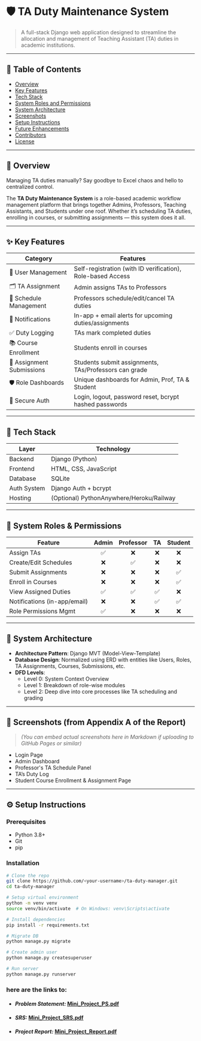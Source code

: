 # 🛡️ TA Duty Maintenance System

> A full-stack Django web application designed to streamline the allocation and management of Teaching Assistant (TA) duties in academic institutions.

---

## 📌 Table of Contents
- [Overview](#overview)
- [Key Features](#key-features)
- [Tech Stack](#tech-stack)
- [System Roles and Permissions](#system-roles-and-permissions)
- [System Architecture](#system-architecture)
- [Screenshots](#screenshots)
- [Setup Instructions](#setup-instructions)
- [Future Enhancements](#future-enhancements)
- [Contributors](#contributors)
- [License](#license)


---

## 🧠 Overview

Managing TA duties manually? Say goodbye to Excel chaos and hello to centralized control.

The **TA Duty Maintenance System** is a role-based academic workflow management platform that brings together Admins, Professors, Teaching Assistants, and Students under one roof. Whether it’s scheduling TA duties, enrolling in courses, or submitting assignments — this system does it all.

---

## ✨ Key Features

| Category                 | Features                                                                 |
|--------------------------|--------------------------------------------------------------------------|
| 👥 User Management        | Self-registration (with ID verification), Role-based Access             |
| 🗂️ TA Assignment          | Admin assigns TAs to Professors                                          |
| 📅 Schedule Management   | Professors schedule/edit/cancel TA duties                               |
| 📣 Notifications          | In-app + email alerts for upcoming duties/assignments                   |
| ✅ Duty Logging           | TAs mark completed duties                                                |
| 📚 Course Enrollment      | Students enroll in courses                                               |
| 📝 Assignment Submissions| Students submit assignments, TAs/Professors can grade                   |
| 🛡️ Role Dashboards       | Unique dashboards for Admin, Prof, TA & Student                          |
| 🔐 Secure Auth            | Login, logout, password reset, bcrypt hashed passwords                  |

---

## 🧰 Tech Stack

| Layer        | Technology           |
|--------------|----------------------|
| Backend      | Django (Python)      |
| Frontend     | HTML, CSS, JavaScript |
| Database     | SQLite               |
| Auth System  | Django Auth + bcrypt |
| Hosting      | (Optional) PythonAnywhere/Heroku/Railway |

---

## 🔐 System Roles & Permissions

| Feature                      | Admin | Professor | TA | Student |
|------------------------------|:-----:|:---------:|:--:|:-------:|
| Assign TAs                   | ✅    | ❌        | ❌ | ❌      |
| Create/Edit Schedules        | ❌    | ✅        | ❌ | ❌      |
| Submit Assignments           | ❌    | ❌        | ❌ | ✅      |
| Enroll in Courses            | ❌    | ❌        | ❌ | ✅      |
| View Assigned Duties         | ✅    | ✅        | ✅ | ❌      |
| Notifications (in-app/email) | ❌    | ❌        | ✅ | ✅      |
| Role Permissions Mgmt        | ✅    | ❌        | ❌ | ❌      |

---

## 🧩 System Architecture

- **Architecture Pattern**: Django MVT (Model-View-Template)
- **Database Design**: Normalized using ERD with entities like Users, Roles, TA Assignments, Courses, Submissions, etc.
- **DFD Levels**:
  - Level 0: System Context Overview
  - Level 1: Breakdown of role-wise modules
  - Level 2: Deep dive into core processes like TA scheduling and grading

---

## 📸 Screenshots (from Appendix A of the Report)

> *(You can embed actual screenshots here in Markdown if uploading to GitHub Pages or similar)*

- Login Page
- Admin Dashboard
- Professor's TA Schedule Panel
- TA’s Duty Log
- Student Course Enrollment & Assignment Page

---

## ⚙️ Setup Instructions

### Prerequisites

- Python 3.8+
- Git
- pip

### Installation

```bash
# Clone the repo
git clone https://github.com/<your-username>/ta-duty-manager.git
cd ta-duty-manager

# Setup virtual environment
python -m venv venv
source venv/bin/activate  # On Windows: venv\Scripts\activate

# Install dependencies
pip install -r requirements.txt

# Migrate DB
python manage.py migrate

# Create admin user
python manage.py createsuperuser

# Run server
python manage.py runserver
```
### here are the links to:
- #### *Problem Statement:* [Mini_Project_PS.pdf](https://github.com/user-attachments/files/20813973/Mini_Project_PS.pdf)
- #### *SRS:* [Mini_Project_SRS.pdf](https://github.com/user-attachments/files/20813972/Mini_Project_SRS.pdf)
- #### *Project Report:* [Mini_Project_Report.pdf](https://github.com/user-attachments/files/20813971/Mini_Project_Report.pdf)
